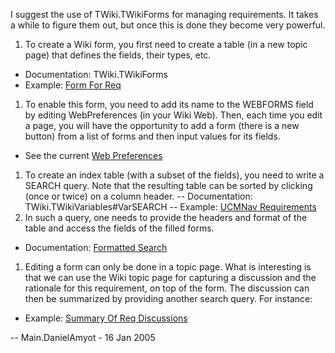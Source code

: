 I suggest the use of TWiki.TWikiForms for managing requirements. It
takes a while to figure them out, but once this is done they become very
powerful.

1. To create a Wiki form, you first need to create a table (in a new
topic page) that defines the fields, their types, etc.

  - Documentation: TWiki.TWikiForms
  - Example: [Form For Req](FormForReq) 
1. To enable this form, you need to add its name
    to the WEBFORMS field by editing WebPreferences (in your Wiki Web).
    Then, each time you edit a page, you will have the opportunity to
    add a form (there is a new button) from a list of forms and then
    input values for its fields.
  - See the current [Web Preferences](WebPreferences) 
1. To create an index table (with a
    subset of the fields), you need to write a SEARCH query. Note that
    the resulting table can be sorted by clicking (once or twice) on a
    column header.
 --  Documentation: TWiki.TWikiVariables\#VarSEARCH
 --  Example: [UCMNav Requirements](UCMNavRequirements) 
1. In such a query, one needs to provide
    the headers and format of the table and access the fields of the
    filled forms.
  - Documentation: [Formatted Search](FormattedSearch) 
1. Editing a form can only be
    done in a topic page. What is interesting is that we can use the
    Wiki topic page for capturing a discussion and the rationale for
    this requirement, on top of the form. The discussion can then be
    summarized by providing another search query. For instance:
  - Example: [Summary Of Req Discussions](SummaryOfReqDiscussions)

\-- Main.DanielAmyot - 16 Jan 2005
